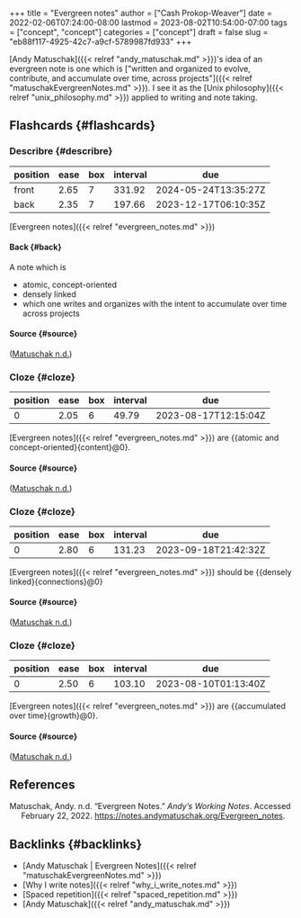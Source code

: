 +++
title = "Evergreen notes"
author = ["Cash Prokop-Weaver"]
date = 2022-02-06T07:24:00-08:00
lastmod = 2023-08-02T10:54:00-07:00
tags = ["concept", "concept"]
categories = ["concept"]
draft = false
slug = "eb88f117-4925-42c7-a9cf-5789987fd933"
+++

[Andy Matuschak]({{< relref "andy_matuschak.md" >}})'s idea of an evergreen note is one which is ["written and organized to evolve, contribute, and accumulate over time, across projects"]({{< relref "matuschakEvergreenNotes.md" >}}). I see it as the [Unix philosophy]({{< relref "unix_philosophy.md" >}}) applied to writing and note taking.


## Flashcards {#flashcards}


### Describre {#describre}

| position | ease | box | interval | due                  |
|----------|------|-----|----------|----------------------|
| front    | 2.65 | 7   | 331.92   | 2024-05-24T13:35:27Z |
| back     | 2.35 | 7   | 197.66   | 2023-12-17T06:10:35Z |

[Evergreen notes]({{< relref "evergreen_notes.md" >}})


#### Back {#back}

A note which is

-   atomic, concept-oriented
-   densely linked
-   which one writes and organizes with the intent to accumulate over time across projects


#### Source {#source}

(<a href="#citeproc_bib_item_1">Matuschak n.d.</a>)


### Cloze {#cloze}

| position | ease | box | interval | due                  |
|----------|------|-----|----------|----------------------|
| 0        | 2.05 | 6   | 49.79    | 2023-08-17T12:15:04Z |

[Evergreen notes]({{< relref "evergreen_notes.md" >}}) are {{atomic and concept-oriented}{content}@0}.


#### Source {#source}

(<a href="#citeproc_bib_item_1">Matuschak n.d.</a>)


### Cloze {#cloze}

| position | ease | box | interval | due                  |
|----------|------|-----|----------|----------------------|
| 0        | 2.80 | 6   | 131.23   | 2023-09-18T21:42:32Z |

[Evergreen notes]({{< relref "evergreen_notes.md" >}}) should be {{densely linked}{connections}@0}


#### Source {#source}

(<a href="#citeproc_bib_item_1">Matuschak n.d.</a>)


### Cloze {#cloze}

| position | ease | box | interval | due                  |
|----------|------|-----|----------|----------------------|
| 0        | 2.50 | 6   | 103.10   | 2023-08-10T01:13:40Z |

[Evergreen notes]({{< relref "evergreen_notes.md" >}}) are {{accumulated over time}{growth}@0}.


#### Source {#source}

(<a href="#citeproc_bib_item_1">Matuschak n.d.</a>)

## References

<style>.csl-entry{text-indent: -1.5em; margin-left: 1.5em;}</style><div class="csl-bib-body">
  <div class="csl-entry"><a id="citeproc_bib_item_1"></a>Matuschak, Andy. n.d. “Evergreen Notes.” <i>Andy’s Working Notes</i>. Accessed February 22, 2022. <a href="https://notes.andymatuschak.org/Evergreen_notes">https://notes.andymatuschak.org/Evergreen_notes</a>.</div>
</div>


## Backlinks {#backlinks}

-   [Andy Matuschak | Evergreen Notes]({{< relref "matuschakEvergreenNotes.md" >}})
-   [Why I write notes]({{< relref "why_i_write_notes.md" >}})
-   [Spaced repetition]({{< relref "spaced_repetition.md" >}})
-   [Andy Matuschak]({{< relref "andy_matuschak.md" >}})
